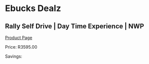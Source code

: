 
# Ebucks Dealz
## Rally Self Drive | Day Time Experience | NWP
[Product Page](https://www.ebucks.com/web/shop/productSelected.do?prodId=350204149&catId=322194323)

Price: R3595.00

Savings: 


	